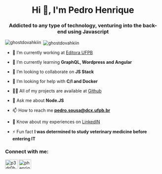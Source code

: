 <h1 align="center">Hi 👋, I'm Pedro Henrique</h1>
<h3 align="center">Addicted to any type of technology, venturing into the back-end using Javascript</h3>

<p><img align="left" src="https://github-readme-stats.vercel.app/api/top-langs/?username=ghostdovahkiin&layout=compact" alt="ghostdovahkiin" /></p>
<p>&nbsp;<img align="center" src="https://github-readme-stats.vercel.app/api?username=ghostdovahkiin&show_icons=true" alt="ghostdovahkiin" /></p>


- 🔭 I’m currently working at [Editora UFPB](https://github.com/edufpb)

- 🌱 I’m currently learning **GraphQL, Wordpress and Angular**

- 👯 I’m looking to collaborate on **JS Stack**

- 🤝 I’m looking for help with **C/I and Docker**

- 👨‍💻 All of my projects are available at [Github](https://github.com/GhostDovahkiin)

- 💬 Ask me about **Node.JS**

- 📫 How to reach me **pedro.sousa@dcx.ufpb.br**

- 📄 Know about my experiences on [LinkedIN](https://www.linkedin.com/in/p3dr0h3n/)

- ⚡ Fun fact **I was determined to study veterinary medicine before entering IT**

<p align="left">
<h3 align="left">Connect with me:</h3>
<a href="https://linkedin.com/in/p3dr0h3n/" target="blank"><img align="center" src="https://cdn.jsdelivr.net/npm/simple-icons@3.0.1/icons/linkedin.svg" alt="p3dr0h3n/" height="30" width="40" /></a>
<a href="https://instagram.com/phenriquesousa" target="blank"><img align="center" src="https://cdn.jsdelivr.net/npm/simple-icons@3.0.1/icons/instagram.svg" alt="phenriquesousa" height="30" width="40" /></a>
</p>
